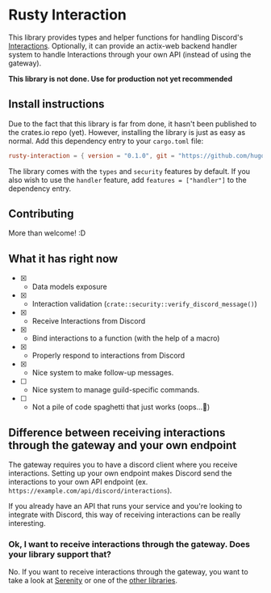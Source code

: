 # Rusty Interaction
This library provides types and helper functions for handling Discord's [Interactions](https://discord.com/developers/docs/interactions/slash-commands). Optionally, it can provide an actix-web backend handler system to handle Interactions through your own API (instead of using the gateway).

**This library is not done. Use for production not yet recommended**

## Install instructions
Due to the fact that this library is far from done, it hasn't been published to the crates.io repo (yet). However, installing the library is just as easy as normal.
Add this dependency entry to your `cargo.toml` file:
```toml
rusty-interaction = { version = "0.1.0", git = "https://github.com/hugopilot/rusty-interaction" } 
```
The library comes with the `types` and `security` features by default. If you also wish to use the `handler` feature, add `features = ["handler"]` to the dependency entry.


## Contributing
More than welcome! :D

## What it has right now
- [x] - Data models exposure
- [x] - Interaction validation (`crate::security::verify_discord_message()`)
- [x] - Receive Interactions from Discord
- [x] - Bind interactions to a function (with the help of a macro)
- [x] - Properly respond to interactions from Discord
- [x] - Nice system to make follow-up messages.
- [ ] - Nice system to manage guild-specific commands.
- [ ] - Not a pile of code spaghetti that just works (oops...👀)


## Difference between receiving interactions through the gateway and your own endpoint
The gateway requires you to have a discord client where you receive interactions. 
Setting up your own endpoint makes Discord send the interactions to your own API endpoint (ex. `https://example.com/api/discord/interactions`).

If you already have an API that runs your service and you're looking to integrate with Discord, this way of receiving interactions can be really interesting.

### Ok, I want to receive interactions through the gateway. Does your library support that?
No. If you want to receive interactions through the gateway, you want to take a look at [Serenity](https://github.com/serenity-rs/serenity) or one of the [other libraries](https://discord.com/developers/docs/topics/community-resources#libraries-discord-libraries).
